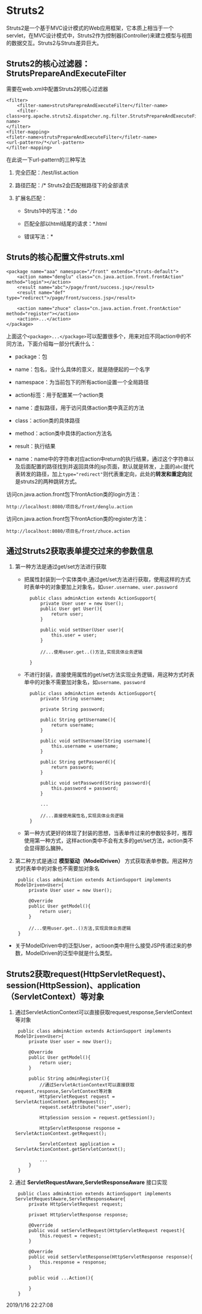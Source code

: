 # Struts2
Struts2是一个基于MVC设计模式的Web应用框架，它本质上相当于一个servlet，在MVC设计模式中，Struts2作为控制器(Controller)来建立模型与视图的数据交互。Struts2与Struts差异巨大。

## Struts2的核心过滤器：StrutsPrepareAndExecuteFilter
需要在web.xml中配置Struts2的核心过滤器

    <filter>
		<filter-name>strutsParepreAndExecuteFilter</filter-name>
		<filter-class>org.apache.struts2.dispatcher.ng.filter.StrutsPrepareAndExecuteFilter</filter-name>
	</filter>
	<filter-mapping>
	<filetr-name>strutsPrepareAndExecuteFilter</filetr-name>
	<url-pattern>/*</url-pattern>
	</filter-mapping>

在此说一下url-pattern的三种写法

1. 完全匹配：<url-pattern>/test/list.action</url-pattern>  
2. 路径匹配：<url-pattern>/*</url-pattern> Struts2会匹配根路径下的全部请求
3. 扩展名匹配：
	
	- Struts1中的写法：<url-pattern>*.do</url-pattern>

	- 匹配全部以html结尾的请求：<url-pattern>*.html</url-pattern>
	
	- 错误写法：<url-pattern>*</url-pattern>
	
	
## Struts的核心配置文件struts.xml

    <package name="aaa" namespace="/front" extends="struts-default">
		<action name="denglu" class="cn.java.action.front.frontAction" method="login"></action>
		<result name="abc">/page/front/success.jsp</result>
		<result name="def" type="redirect">/page/front/success.jsp</result>

		<action name="zhuce" class="cn.java.action.front.frontAction" method="register"></action>
		<action>...</action>
	</package>

上面这个`<package>...</package>`可以配置很多个，用来对应不同action中的不同方法，下面介绍每一部分代表什么：

- package：包

- name：包名，没什么具体的意义，就是随便起的一个名字

- namespace：为当前包下的所有action设置一个全局路径

- action标签：用于配置某一个action类

- name：虚拟路径，用于访问具体action类中真正的方法

- class：action类的具体路径

- method：action类中具体的action方法名

- result：执行结果

- name：name中的字符串对应action中return的执行结果，通过这个字符串以及后面配置的路径找到并返回具体的jsp页面，默认就是转发，上面的`abc`就代表转发的路径，加上`type="redirect"`则代表重定向，此处的**转发和重定向**就是struts2的两种跳转方式。

访问cn.java.action.front包下frontAction类的login方法：

    http://localhost:8080/项目名/front/denglu.action

访问cn.java.action.front包下frontAction类的register方法：

    http://localhost:8080/项目名/front/zhuce.action

## 通过Struts2获取表单提交过来的参数信息
1. 第一种方法是通过get/set方法进行获取

	
	- 把属性封装到一个实体类中,通过get/set方法进行获取，使用这样的方式时表单中的对象要加上对象名，如`user.username、user.password`

	    	public class adminAction extends ActionSupport{
				private User user = new User();
				public User get	User(){
					return user;
				}
				
				public void setUser(User user){
					this.user = user;
				}
			 
				//...使用user.get..()方法,实现具体业务逻辑

			} 
		
	- 不进行封装，直接使用属性的get/set方法实现业务逻辑，用这种方式时表单中的对象不需要加对象名，如`username、password` 

			public class adminAction extends ActionSupport{
				private String username;

				private String password;

				public String getUsername(){
					return username;	
				}

				public void setUsername(String username){
					this.username = username;
				}

				public String getPassword(){
					return password;
				}
				
				public void setPassword(String password){
					this.password = password;
				}
				
				...
				
				//...直接使用属性名,实现具体业务逻辑
			}
	
	- 第一种方式更好的体现了封装的思想，当表单传过来的参数较多时，推荐使用第一种方式，这样action类中不会有太多的get/set方法，action类不会显得那么臃肿。


2. 第二种方式是通过 **模型驱动（ModelDriven）** 方式获取表单参数。用这种方式时表单中的对象也不需要加对象名

		public class adminAction extends ActionSupport implements ModelDriven<User>{
			private User user = new User();

			@Override
			public User getModel(){
				return user;
			}

			//...使用user.get..()方法,实现具体业务逻辑
		} 



- 关于ModelDriven中的泛型User，actioon类中用什么接受JSP传递过来的参数，ModelDriven的泛型中就是什么类型。


## Struts2获取request(HttpServletRequest)、session(HttpSession)、application（ServletContext）等对象

1. 通过ServletActionContext可以直接获取request,response,ServletContext等对象

		public class adminAction extends ActionSupport implements ModelDriven<User>{
			private User user = new User();

			@Override
			public User getModel(){
				return user;
			}
	
			public String adminRegister(){
				//通过ServletActionContext可以直接获取request,response,ServletContext等对象
				HttpServletRequest request = ServletActionContext.getRequest();
				request.setAttribute("user",user);

				HttpSession session = request.getSession();

				HttpServletResponse response = ServletActionContext.getRequest();

				ServletContext application = ServletActionContext.getServletContext();

				...
			}
		}



2. 通过 **ServletRequestAware,ServletResponseAware** 接口实现

		public class adminAction extends ActionSupport implements ServletRequestAware,ServletResponseAware{
			private HttpServletRequest request;

			privaet HttpServletResponse response;

			@Override
			public void setServletRequest(HttpServletRequest request){
				this.request = request;
			}

			@Override
			public void setServletResponse(HttpServletResponse response){
				this.response = response;
			}
	
			public void ...Action(){
			
			}
		}
	  

2019/1/16 22:27:08 
